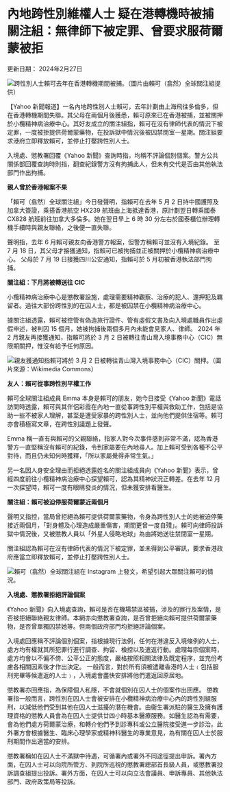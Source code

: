 # 內地跨性別維權人士 疑在港轉機時被捕 關注組：無律師下被定罪、曾要求服荷爾蒙被拒

更新日期： 2024年2月27日

![跨性別人士賴可去年在香港轉機期間被捕。（圖片由賴可（翕然）全球關注組提供）](https://s.yimg.com/ny/api/res/1.2/Ure7X9m.QNg69BFmHRfMYg--/YXBwaWQ9aGlnaGxhbmRlcjt3PTk2MDtoPTcxNDtjZj13ZWJw/https://s.yimg.com/os/creatr-uploaded-images/2024-02/223ed170-d556-11ee-adde-7323ae8d1dd1)

【Yahoo 新聞報道】一名內地跨性別人士賴可，去年計劃由上海飛往多倫多，但在香港轉機期間失聯。其父母在兩個月後獲悉，賴可原來已在香港被捕，並被關押於小欖精神病治療中心。其好友成立的關注組指，賴可在沒有律師代表的情況下被定罪，一度被拒提供荷爾蒙藥物，在投訴獄中情況後被囚禁閉室一星期。關注組要求港府立即釋放賴可，並停止打壓跨性別人士。

入境處、懲教署回覆《Yahoo 新聞》查詢時指，均稱不評論個別個案。警方公共關係部回覆查詢時則指，翻查紀錄警方沒有拘捕此人，但未有交代是否由其他執法部門作出拘捕。

**親人曾於香港報案不果**

「賴可（翕然）全球關注組」今日發聲明，指賴可在去年 5 月 2 日持中國護照及加拿大簽證，乘搭香港航空 HX239 航班由上海抵達香港，原計劃翌日轉乘國泰 CX828 航班前往加拿大多倫多。她在翌日早上 6 時 30 分左右於國泰櫃位辦理轉機手續時與親友聯絡，之後便一直失聯。

聲明指，去年 6 月賴可親友向香港警方報案，但警方稱賴可並沒有入境紀錄。 至 7 月 18 日，其父母才接獲通知，指賴可已被拘捕並正被關押於小欖精神病治療中心。 父母於 7 月 19 日接獲四川公安通知，指賴可於 5 月初被香港執法部門拘捕。

**關注組：下月將被轉送往 CIC**

小欖精神病治療中心是懲教署設施，處理需要精神觀察、治療的犯人、還押犯及羈留者。過往大部份跨性別的在囚人士，都是被囚禁在小欖精神病治療中心。

據關注組透露，賴可被控管有偽造旅行證件、管有虛假文書及向入境處職員作出虛假申述，被判囚 15 個月，她被拘捕後兩個多月內未能會見家人、律師。 2024 年 2 月親友再接獲通知，指賴可將於 3 月 2 日被轉往青山灣入境事務中心（CIC）無限期關押，惟沒有給予任何原因。

![親友獲通知指賴可將於 3 月 2 日被轉往青山灣入境事務中心（CIC）關押。（圖片來源：Wikimedia Commons）](https://s.yimg.com/ny/api/res/1.2/vXv1DT4y0wn5Ur4wSTkILQ--/YXBwaWQ9aGlnaGxhbmRlcjt3PTk2MDtoPTY0MDtjZj13ZWJw/https://s.yimg.com/os/creatr-uploaded-images/2024-02/ac870700-d559-11ee-9d7f-e5f807be6cb3)

**友人：賴可從事跨性別平權工作**

賴可全球關注組成員 Emma 本身是賴可的朋友，她今日接受《Yahoo 新聞》電話訪問時透露，賴可與其伴侶彩霞在內地一直從事跨性別平權與救助工作，包括是協助一些不被家人理解，甚至是遭受家暴的跨性別人士，並向他們提供住宿等。賴可亦會積極寫文章，在跨性別議題上發聲。

Emma 稱一直有與賴可的父親聯絡，指家人對今次事件感到非常不滿，認為香港警方一直堅稱沒有賴可的紀錄，令到家屬要在內地尋人。加上賴可受到各種不公平對待，而且仍未知何時獲釋，「所以家屬覺得非常生氣。」

另一名因人身安全理由而拒絕透露姓名的關注組成員向《Yahoo 新聞》表示，曾經四度前往小欖精神病治療中心探望賴可，認為其精神狀況正轉差。在去年 12 月一次探望時，賴可一度有眼睛發炎的情況，但未獲安排看醫生。

**關注組：賴可被迫停服荷爾蒙近兩個月**

聲明又指控，當局曾拒絕為賴可提供荷爾蒙藥物，令身為跨性別人士的她被迫停藥接近兩個月，「對身體及心理造成嚴重傷害，期間更曾一度自殘」。賴可向律師投訴獄中情況後，又被懲教人員以「外星人侵略地球」為由將她送往禁閉室一星期。

關注組認為賴可在沒有律師代表的情況下被定罪，並未得到公平審訊，要求香港政府應當立即釋放賴可，並停止打壓跨性別人士。

![賴可（翕然）全球關注組在 Instagram 上發文，希望引起大眾關注賴可的情況。](https://s.yimg.com/ny/api/res/1.2/1z9s8UqD5J.zJJS2kcrTFw--/YXBwaWQ9aGlnaGxhbmRlcjt3PTk2MDtoPTExMjg7Y2Y9d2VicA--/https://s.yimg.com/os/creatr-uploaded-images/2024-02/82971130-d55c-11ee-bf7f-da2f1503b638)

**入境處、懲教署拒絕評論個案**

《Yahoo 新聞》向入境處查詢，賴可是否在機場禁區被捕，涉及的罪行及案情，是否被拒絕聯絡親友律師。本網亦向懲教署查詢，是否曾拒絕向賴可提供荷爾蒙藥物，是否曾單獨囚禁她等。但兩個政府部門均拒絕評論個案。

入境處回應稱不評論個別個案，指根據現行法例，任何在港違反入境條例的人士，處方均有權就其所犯罪行進行調查、拘留、檢控以及遣返行動。處理每宗個案時，處方均會以不偏不倚、公平公正的態度，嚴格按照相關法律及既定程序，並充份考慮各相關因素後才作出決定。 一般而言，對於所有須被遣離香港的人士﹙包括服刑完畢等候遣返的人士﹚，入境處會盡快安排將他們遣返回原居地。

懲教署亦回應指，為保障個人私隱，不會就個別在囚人士的個案作出回應。 懲教署指一般而言，跨性別在囚人士會被安排在小欖精神病治療中心內的跨性別組服刑，以減低他們受到其他在囚人士滋擾的潛在機會。由衞生署派駐的醫生及擁有護理資格的懲教人員會為在囚人士提供廿四小時基本醫療服務。如醫生認為有需要，會為他們處方荷爾蒙治療，和轉介他們予到診專科或公立醫院接受進一步診治。此外署方會根據醫生、臨床心理學家或精神科醫生的專業意見，為有關在囚人士於服刑期間作出適當的安排。

懲教署稱如在囚人士不滿獄中待遇，可循署內或署外不同途徑提出申訴。署內方面，在囚人士可以向院所管方、到院所巡視的懲教署總部首長級人員，或懲教署投訴調查組提出投訴。署外方面，在囚人士可以向立法會議員、申訴專員、其他執法部門、政府政策局等投訴。
